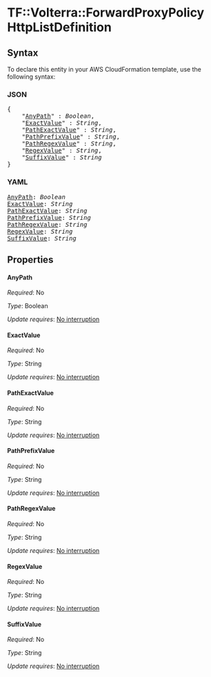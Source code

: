 # TF::Volterra::ForwardProxyPolicy HttpListDefinition

## Syntax

To declare this entity in your AWS CloudFormation template, use the following syntax:

### JSON

<pre>
{
    "<a href="#anypath" title="AnyPath">AnyPath</a>" : <i>Boolean</i>,
    "<a href="#exactvalue" title="ExactValue">ExactValue</a>" : <i>String</i>,
    "<a href="#pathexactvalue" title="PathExactValue">PathExactValue</a>" : <i>String</i>,
    "<a href="#pathprefixvalue" title="PathPrefixValue">PathPrefixValue</a>" : <i>String</i>,
    "<a href="#pathregexvalue" title="PathRegexValue">PathRegexValue</a>" : <i>String</i>,
    "<a href="#regexvalue" title="RegexValue">RegexValue</a>" : <i>String</i>,
    "<a href="#suffixvalue" title="SuffixValue">SuffixValue</a>" : <i>String</i>
}
</pre>

### YAML

<pre>
<a href="#anypath" title="AnyPath">AnyPath</a>: <i>Boolean</i>
<a href="#exactvalue" title="ExactValue">ExactValue</a>: <i>String</i>
<a href="#pathexactvalue" title="PathExactValue">PathExactValue</a>: <i>String</i>
<a href="#pathprefixvalue" title="PathPrefixValue">PathPrefixValue</a>: <i>String</i>
<a href="#pathregexvalue" title="PathRegexValue">PathRegexValue</a>: <i>String</i>
<a href="#regexvalue" title="RegexValue">RegexValue</a>: <i>String</i>
<a href="#suffixvalue" title="SuffixValue">SuffixValue</a>: <i>String</i>
</pre>

## Properties

#### AnyPath

_Required_: No

_Type_: Boolean

_Update requires_: [No interruption](https://docs.aws.amazon.com/AWSCloudFormation/latest/UserGuide/using-cfn-updating-stacks-update-behaviors.html#update-no-interrupt)

#### ExactValue

_Required_: No

_Type_: String

_Update requires_: [No interruption](https://docs.aws.amazon.com/AWSCloudFormation/latest/UserGuide/using-cfn-updating-stacks-update-behaviors.html#update-no-interrupt)

#### PathExactValue

_Required_: No

_Type_: String

_Update requires_: [No interruption](https://docs.aws.amazon.com/AWSCloudFormation/latest/UserGuide/using-cfn-updating-stacks-update-behaviors.html#update-no-interrupt)

#### PathPrefixValue

_Required_: No

_Type_: String

_Update requires_: [No interruption](https://docs.aws.amazon.com/AWSCloudFormation/latest/UserGuide/using-cfn-updating-stacks-update-behaviors.html#update-no-interrupt)

#### PathRegexValue

_Required_: No

_Type_: String

_Update requires_: [No interruption](https://docs.aws.amazon.com/AWSCloudFormation/latest/UserGuide/using-cfn-updating-stacks-update-behaviors.html#update-no-interrupt)

#### RegexValue

_Required_: No

_Type_: String

_Update requires_: [No interruption](https://docs.aws.amazon.com/AWSCloudFormation/latest/UserGuide/using-cfn-updating-stacks-update-behaviors.html#update-no-interrupt)

#### SuffixValue

_Required_: No

_Type_: String

_Update requires_: [No interruption](https://docs.aws.amazon.com/AWSCloudFormation/latest/UserGuide/using-cfn-updating-stacks-update-behaviors.html#update-no-interrupt)

